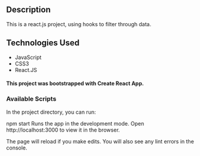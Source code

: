 ## Description
This is a react.js project, using hooks to filter through data.

## Technologies Used
* JavaScript
* CSS3
* React.JS

#### This project was bootstrapped with Create React App.

### Available Scripts
In the project directory, you can run:

npm start
Runs the app in the development mode.
Open http://localhost:3000 to view it in the browser.

The page will reload if you make edits.
You will also see any lint errors in the console.

